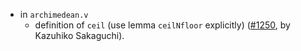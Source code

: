 - in `archimedean.v`
  + definition of `ceil` (use lemma `ceilNfloor` explicitly)
    ([#1250](https://github.com/math-comp/math-comp/pull/1250),
    by Kazuhiko Sakaguchi).

